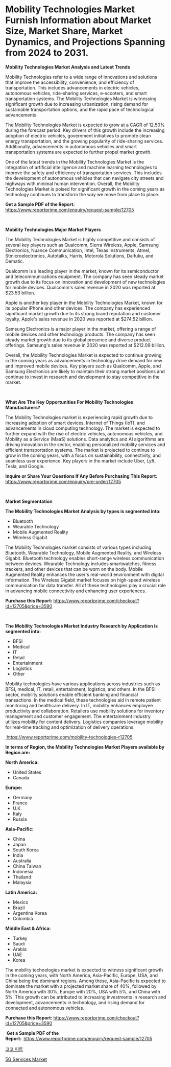 <p><h1>Mobility Technologies Market Furnish Information about Market Size, Market Share, Market Dynamics, and Projections Spanning from 2024 to 2031.</h1></p><p><strong>Mobility Technologies Market Analysis and Latest Trends</strong></p>
<p><p>Mobility Technologies refer to a wide range of innovations and solutions that improve the accessibility, convenience, and efficiency of transportation. This includes advancements in electric vehicles, autonomous vehicles, ride-sharing services, e-scooters, and smart transportation systems. The Mobility Technologies Market is witnessing significant growth due to increasing urbanization, rising demand for sustainable transportation options, and the rapid pace of technological advancements.</p><p>The Mobility Technologies Market is expected to grow at a CAGR of 12.50% during the forecast period. Key drivers of this growth include the increasing adoption of electric vehicles, government initiatives to promote clean energy transportation, and the growing popularity of ride-sharing services. Additionally, advancements in autonomous vehicles and smart transportation systems are expected to further propel market growth.</p><p>One of the latest trends in the Mobility Technologies Market is the integration of artificial intelligence and machine learning technologies to improve the safety and efficiency of transportation services. This includes the development of autonomous vehicles that can navigate city streets and highways with minimal human intervention. Overall, the Mobility Technologies Market is poised for significant growth in the coming years as technology continues to transform the way we move from place to place.</p></p>
<p><strong>Get a Sample PDF of the Report:&nbsp;</strong> <a href="https://www.reportprime.com/enquiry/request-sample/12705">https://www.reportprime.com/enquiry/request-sample/12705</a></p>
<p>&nbsp;</p>
<p><strong>Mobility Technologies Major Market Players</strong></p>
<p><p>The Mobility Technologies Market is highly competitive and consists of several key players such as Qualcomm, Sierra Wireless, Apple, Samsung Electronics, Nuance Communication, Intel, Texas Instruments, Atmel, Stmicroelectronics, Autotalks, Harris, Motorola Solutions, Daifuku, and Dematic.</p><p>Qualcomm is a leading player in the market, known for its semiconductor and telecommunications equipment. The company has seen steady market growth due to its focus on innovation and development of new technologies for mobile devices. Qualcomm's sales revenue in 2020 was reported at $23.53 billion.</p><p>Apple is another key player in the Mobility Technologies Market, known for its popular iPhone and other devices. The company has experienced significant market growth due to its strong brand reputation and customer loyalty. Apple's sales revenue in 2020 was reported at $274.52 billion.</p><p>Samsung Electronics is a major player in the market, offering a range of mobile devices and other technology products. The company has seen steady market growth due to its global presence and diverse product offerings. Samsung's sales revenue in 2020 was reported at $212.09 billion.</p><p>Overall, the Mobility Technologies Market is expected to continue growing in the coming years as advancements in technology drive demand for new and improved mobile devices. Key players such as Qualcomm, Apple, and Samsung Electronics are likely to maintain their strong market positions and continue to invest in research and development to stay competitive in the market.</p></p>
<p>&nbsp;</p>
<p><strong>What Are The Key Opportunities For Mobility Technologies Manufacturers?</strong></p>
<p><p>The Mobility Technologies market is experiencing rapid growth due to increasing adoption of smart devices, Internet of Things (IoT), and advancements in cloud computing technology. The market is expected to further expand with the rise of electric vehicles, autonomous vehicles, and Mobility as a Service (MaaS) solutions. Data analytics and AI algorithms are driving innovation in the sector, enabling personalized mobility services and efficient transportation systems. The market is projected to continue to grow in the coming years, with a focus on sustainability, connectivity, and seamless user experience. Key players in the market include Uber, Lyft, Tesla, and Google.</p></p>
<p><strong>Inquire or Share Your Questions If Any Before Purchasing This Report:</strong> <a href="https://www.reportprime.com/enquiry/pre-order/12705">https://www.reportprime.com/enquiry/pre-order/12705</a></p>
<p>&nbsp;</p>
<p><strong>Market Segmentation</strong></p>
<p><strong>The Mobility Technologies Market Analysis by types is segmented into:</strong></p>
<p><ul><li>Bluetooth</li><li>Wearable Technology</li><li>Mobile Augmented Reality</li><li>Wireless Gigabit</li></ul></p>
<p><p>The Mobility Technologies market consists of various types including Bluetooth, Wearable Technology, Mobile Augmented Reality, and Wireless Gigabit. Bluetooth technology enables short-range wireless communication between devices. Wearable Technology includes smartwatches, fitness trackers, and other devices that can be worn on the body. Mobile Augmented Reality enhances the user's real-world environment with digital information. The Wireless Gigabit market focuses on high-speed wireless communication for data transfer. All of these technologies play a crucial role in advancing mobile connectivity and enhancing user experiences.</p></p>
<p><strong>Purchase this Report:&nbsp;</strong><a href="https://www.reportprime.com/checkout?id=12705&price=3590">https://www.reportprime.com/checkout?id=12705&price=3590</a></p>
<p>&nbsp;</p>
<p><strong>The Mobility Technologies Market Industry Research by Application is segmented into:</strong></p>
<p><ul><li>BFSI</li><li>Medical</li><li>IT</li><li>Retail</li><li>Entertainment</li><li>Logistics</li><li>Other</li></ul></p>
<p><p>Mobility technologies have various applications across industries such as BFSI, medical, IT, retail, entertainment, logistics, and others. In the BFSI sector, mobility solutions enable efficient banking and financial transactions. In the medical field, these technologies aid in remote patient monitoring and healthcare delivery. In IT, mobility enhances employee productivity and collaboration. Retailers use mobility solutions for inventory management and customer engagement. The entertainment industry utilizes mobility for content delivery. Logistics companies leverage mobility for real-time tracking and optimization of delivery operations.</p></p>
<p><a href="https://www.reportprime.com/mobility-technologies-r12705">&nbsp;https://www.reportprime.com/mobility-technologies-r12705</a></p>
<p><strong>In terms of Region, the Mobility Technologies Market Players available by Region are:</strong></p>
<p>
    <p> <strong> North America: </strong>
        <ul>
            <li>United States</li>
            <li>Canada</li>
        </ul>
        </p> 
    <p> <strong> Europe: </strong>
        <ul>
            <li>Germany</li>
            <li>France</li>
            <li>U.K.</li>
            <li>Italy</li>
            <li>Russia</li>
        </ul>
        </p> 
    <p> <strong> Asia-Pacific: </strong>
        <ul>
            <li>China</li>
            <li>Japan</li>
            <li>South Korea</li>
            <li>India</li>
            <li>Australia</li>
            <li>China Taiwan</li>
            <li>Indonesia</li>
            <li>Thailand</li>
            <li>Malaysia</li>
        </ul>
        </p> 
    <p> <strong> Latin America: </strong>
        <ul>
            <li>Mexico</li>
            <li>Brazil</li>
            <li>Argentina Korea</li>
            <li>Colombia</li>
        </ul>
        </p> 
    <p> <strong> Middle East & Africa: </strong>
        <ul>
            <li>Turkey</li>
            <li>Saudi</li>
            <li>Arabia</li>
            <li>UAE</li>
            <li>Korea</li>
        </ul>
    </p>
    </p>
<p><p>The mobility technologies market is expected to witness significant growth in the coming years, with North America, Asia-Pacific, Europe, USA, and China being the dominant regions. Among these, Asia-Pacific is expected to dominate the market with a projected market share of 40%, followed by North America with 30%, Europe with 20%, USA with 5%, and China with 5%. This growth can be attributed to increasing investments in research and development, advancements in technology, and rising demand for connected and autonomous vehicles.</p></p>
<p><strong>Purchase this Report: </strong><a href="https://www.reportprime.com/checkout?id=12705&price=3590">https://www.reportprime.com/checkout?id=12705&price=3590</a></p>
<p>&nbsp;<strong>Get a Sample PDF of the Report:&nbsp;&nbsp;</strong><a href="https://www.reportprime.com/enquiry/request-sample/12705">https://www.reportprime.com/enquiry/request-sample/12705</a></p>
<p><strong></strong></p>
<p><p><a href="https://github.com/sougarounis/Market-Research-Report-List-3/blob/main/289486618439.md">코코 피트</a></p><p><a href="https://github.com/RichRobinson5/Market-Research-Report-List-4/blob/main/5g-services-market.md">5G Services Market</a></p></p>
